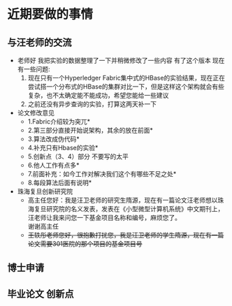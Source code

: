 # 近期要做的事情

## 与汪老师的交流

* 老师好 我把实验的数据整理了一下并稍微修改了一些内容 有了这个版本
    现在有一些问题:
    1. 现在只有一个Hyperledger Fabric集中式的HBase的实验结果，现在正在尝试搭一个分布式的HBase的集群对比一下，但是这样这个架构就会有些复杂，也不太确定能不能成功，希望您能给一些建议
    2. 之前还没有异步查询的实验，打算这两天补一下
* 论文修改意见
  * 1.Fabric介绍较为突兀*
  * 2.第三部分直接开始说架构，其余的放在前面*
  * 3.算法改成伪代码*
  * 4.补充只有Hbase的实验*
  * 5.创新点（3、4）部分 不要写的太平
  * 6.他人工作有点多*
  * 7.前面补充：如今工作对解决我们这个有哪些不足之处*
  * 8.每段算法后面有说明*
* 珠海复旦创新研究院
  * 高主任您好：我是汪卫老师的研究生隋源，现在有一篇论文汪老师想以珠海复旦研究院的名义发表，发表在《小型微型计算机系统》中文期刊上，汪老师让我来问您一下基金项目名称和编号，麻烦您了。  
  谢谢高主任
  * ~~王轶彤老师您好，很抱歉打扰您，我是汪卫老师的学生隋源，现在有一篇论文需要301医院的那个项目的基金项目号~~

## 博士申请

## 毕业论文 创新点
